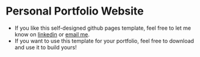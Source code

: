 # Personal Portfolio Website
- If you like this self-designed github pages template, feel free to let me know on [linkedin](https://www.linkedin.com/in/rexwangsida/) or [email me](mailto:wangs132@mcmaster.ca).
- If you want to use this template for your portfolio, feel free to download and use it to build yours!
